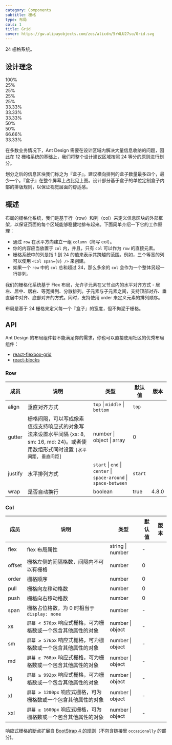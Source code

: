 ```yaml
---
category: Components
subtitle: 栅格
type: 布局
cols: 1
title: Grid
cover: https://gw.alipayobjects.com/zos/alicdn/5rWLU27so/Grid.svg
---
```


24 栅格系统。

## 设计理念

<div class="grid-demo">
<div class="ant-row demo-row">
    <div class="ant-col-24 demo-col demo-col-1">
        100%
    </div>
</div>
<div class="ant-row demo-row">
    <div class="ant-col-6 demo-col demo-col-2">
        25%
    </div>
    <div class="ant-col-6 demo-col demo-col-3">
        25%
    </div>
    <div class="ant-col-6 demo-col demo-col-2">
        25%
    </div>
    <div class="ant-col-6 demo-col demo-col-3">
        25%
    </div>
</div>
<div class="ant-row demo-row">
    <div class="ant-col-8 demo-col demo-col-4">
        33.33%
    </div>
    <div class="ant-col-8 demo-col demo-col-5">
        33.33%
    </div>
    <div class="ant-col-8 demo-col demo-col-4">
        33.33%
    </div>
</div>
<div class="ant-row demo-row">
    <div class="ant-col-12 demo-col demo-col-1">
        50%
    </div>
    <div class="ant-col-12 demo-col demo-col-3">
        50%
    </div>
</div>
<div class="ant-row demo-row">
    <div class="ant-col-16 demo-col demo-col-4">
        66.66%
    </div>
    <div class="ant-col-8 demo-col demo-col-5">
        33.33%
    </div>
</div>
</div>

在多数业务情况下，Ant Design 需要在设计区域内解决大量信息收纳的问题，因此在 12 栅格系统的基础上，我们将整个设计建议区域按照 24 等分的原则进行划分。

划分之后的信息区块我们称之为『盒子』。建议横向排列的盒子数量最多四个，最少一个。『盒子』在整个屏幕上占比见上图。设计部分基于盒子的单位定制盒子内部的排版规则，以保证视觉层面的舒适感。

## 概述

布局的栅格化系统，我们是基于行（row）和列（col）来定义信息区块的外部框架，以保证页面的每个区域能够稳健地排布起来。下面简单介绍一下它的工作原理：

- 通过 `row` 在水平方向建立一组 `column`（简写 col）。
- 你的内容应当放置于 `col` 内，并且，只有 `col` 可以作为 `row` 的直接元素。
- 栅格系统中的列是指 1 到 24 的值来表示其跨越的范围。例如，三个等宽的列可以使用 `<Col span={8} />` 来创建。
- 如果一个 `row` 中的 `col` 总和超过 24，那么多余的 `col` 会作为一个整体另起一行排列。

我们的栅格化系统基于 Flex 布局，允许子元素在父节点内的水平对齐方式 - 居左、居中、居右、等宽排列、分散排列。子元素与子元素之间，支持顶部对齐、垂直居中对齐、底部对齐的方式。同时，支持使用 order 来定义元素的排列顺序。

布局是基于 24 栅格来定义每一个『盒子』的宽度，但不拘泥于栅格。

## API

Ant Design 的布局组件若不能满足你的需求，你也可以直接使用社区的优秀布局组件：

- [react-flexbox-grid](http://roylee0704.github.io/react-flexbox-grid/)
- [react-blocks](https://github.com/whoisandy/react-blocks/)

### Row

| 成员 | 说明 | 类型 | 默认值 | 版本 |
| --- | --- | --- | --- | --- |
| align | 垂直对齐方式 | `top` \| `middle` \| `bottom` | `top` |    |
| gutter | 栅格间隔，可以写成像素值或支持响应式的对象写法来设置水平间隔 {xs: 8, sm: 16, md: 24}。或者使用数组形式同时设置 `[水平间距, 垂直间距]` | number \| object \| array | 0 |    |
| justify | 水平排列方式 | `start` \| `end` \| `center` \| `space-around` \| `space-between` | `start` |    |
| wrap | 是否自动换行 | boolean | true | 4.8.0 |

### Col

| 成员 | 说明 | 类型 | 默认值 | 版本 |
| --- | --- | --- | --- | --- |
| flex | flex 布局属性 | string \| number | - |    |
| offset | 栅格左侧的间隔格数，间隔内不可以有栅格 | number | 0 |    |
| order | 栅格顺序 | number | 0 |    |
| pull | 栅格向左移动格数 | number | 0 |    |
| push | 栅格向右移动格数 | number | 0 |    |
| span | 栅格占位格数，为 0 时相当于 `display: none` | number | - |    |
| xs | `屏幕 < 576px` 响应式栅格，可为栅格数或一个包含其他属性的对象 | number \| object | - |    |
| sm | `屏幕 ≥ 576px` 响应式栅格，可为栅格数或一个包含其他属性的对象 | number \| object | - |    |
| md | `屏幕 ≥ 768px` 响应式栅格，可为栅格数或一个包含其他属性的对象 | number \| object | - |    |
| lg | `屏幕 ≥ 992px` 响应式栅格，可为栅格数或一个包含其他属性的对象 | number \| object | - |    |
| xl | `屏幕 ≥ 1200px` 响应式栅格，可为栅格数或一个包含其他属性的对象 | number \| object | - |    |
| xxl | `屏幕 ≥ 1600px` 响应式栅格，可为栅格数或一个包含其他属性的对象 | number \| object | - |    |

响应式栅格的断点扩展自 [BootStrap 4 的规则](https://getbootstrap.com/docs/4.0/layout/overview/#responsive-breakpoints)（不包含链接里 `occasionally` 的部分)。

<style>
    [data-theme="dark"] #components-grid-demo-playground pre {
        background: rgba(255,255,255,0.08);
        color: rgba(255,255,255,.65);
 }
</style>
